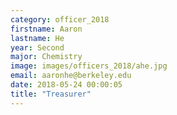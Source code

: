 ```yaml
---
category: officer_2018
firstname: Aaron
lastname: He 
year: Second
major: Chemistry
image: images/officers_2018/ahe.jpg
email: aaronhe@berkeley.edu
date: 2018-05-24 00:00:05
title: "Treasurer"
---
```

